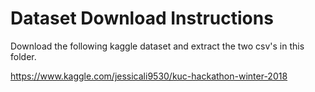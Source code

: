 # Dataset Download Instructions

Download the following kaggle dataset and extract the two csv's in this folder.

https://www.kaggle.com/jessicali9530/kuc-hackathon-winter-2018
